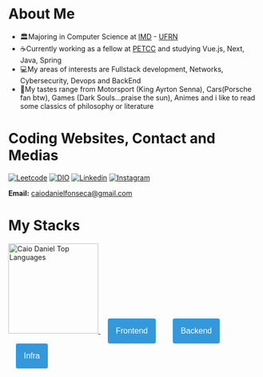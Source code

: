 # About Me 
- 🏛️Majoring in Computer Science at [IMD](https://www.metropoledigital.ufrn.br/portal/) - [UFRN](https://www.ufrn.br)
- ☕Currently working as a fellow at [PETCC](petcc.dimap.ufrn.br) and studying Vue.js, Next, Java, Spring 
- 💻My areas of interests are Fullstack development, Networks, Cybersecurity, Devops and BackEnd
- 🔆My tastes range from Motorsport (King Ayrton Senna), Cars(Porsche fan btw), Games (Dark Souls...praise the sun), Animes and i like to read some classics of philosophy or literature

# Coding Websites, Contact and Medias
[![Leetcode](https://img.shields.io/badge/-LeetCode-FFA116?style=for-the-badge&logo=LeetCode&logoColor=black)](https://leetcode.com/Kaka777/)
[![DIO](https://img.shields.io/website?label=DIOCOURSES&style=for-the-badge&url=https://DIO/)](https://web.dio.me/users/caiodanielfonseca?tab=skills)
[![Linkedin](https://img.shields.io/badge/LinkedIn-0077B5?style=for-the-badge&logo=linkedin&logoColor=white)](https://www.linkedin.com/in/caio-daniel-1b8951269/)
[![Instagram](https://img.shields.io/badge/Instagram-E4405F?style=for-the-badge&logo=instagram&logoColor=white)](https://www.instagram.com/caio_kaka_/?next=%2F)

**Email:** caiodanielfonseca@gmail.com

# My Stacks
<style>
    .dropdown {
        position: relative;
        display: inline-block;
        margin: 0 15px;
    }
    
    .dropbtn {
        background-color: #3498db;
        color: white;
        padding: 16px;
        font-size: 16px;
        border: none;
        cursor: pointer;
        border-radius: 4px;
    }
    
    .dropdown-content {
        display: none;
        position: absolute;
        background-color: #f9f9f9;
        min-width: 300px;
        box-shadow: 0px 8px 16px 0px rgba(0,0,0,0.2);
        z-index: 1;
        border-radius: 4px;
        overflow: hidden;
    }
    
    .dropdown:hover .dropdown-content {
        display: block;
    }
    
    .tech-container {
        padding: 12px 16px;
        display: flex;
        flex-direction: column;
        align-items: center;
    }
    
    .tech-row {
        display: flex;
        flex-wrap: wrap;
        justify-content: center;
        margin: 8px 0;
    }
    
    .tech-row img {
        margin: 4px;
    }
</style>
<a href="https://github-readme-stats.vercel.app/api/top-langs/?username=Caio2a7">
        <img height="180em" src="https://github-readme-stats.vercel.app/api/top-langs/?username=Caio2a7&layout=compact&theme=react&langs_count=8" alt="Caio Daniel Top Languages"/>
</a>

<div class="dropdown">
    <button class="dropbtn">Frontend</button>
    <div class="dropdown-content">
        <div class="tech-container">
            <div class="tech-row">
                <img alt="HTML" src="https://img.shields.io/badge/HTML5-E34F26?style=for-the-badge&logo=html5&logoColor=white">
                <img alt="CSS" src="https://img.shields.io/badge/CSS3-1572B6?style=for-the-badge&logo=css3&logoColor=white">
                <img alt="Javascript" src="https://img.shields.io/badge/JavaScript-F7DF1E?style=for-the-badge&logo=javascript&logoColor=black">
                <img alt="Vue" src="https://img.shields.io/badge/vuejs-%2335495e.svg?style=for-the-badge&logo=vuedotjs&logoColor=%234FC08D">
                <img alt="React" src="https://img.shields.io/badge/react-%2320232a.svg?style=for-the-badge&logo=react&logoColor=%2361DAFB">
                <img alt="Nuxt" src="https://img.shields.io/badge/Nuxt-002E3B?style=for-the-badge&logo=nuxtdotjs&logoColor=#00DC82">
                <img alt="Bootstrap" src="https://img.shields.io/badge/bootstrap-%238511FA.svg?style=for-the-badge&logo=bootstrap&logoColor=white">
                <img alt="Figma" src="https://img.shields.io/badge/Figma-F24E1E?style=for-the-badge&logo=figma&logoColor=white">
            </div>
        </div>
    </div>
</div>

<div class="dropdown">
    <button class="dropbtn">Backend</button>
    <div class="dropdown-content">
        <div class="tech-container">
            <div class="tech-row">
                <img alt="Python3" src="https://img.shields.io/badge/Python-14354C?style=for-the-badge&logo=python&logoColor=white">
                <img alt="C" src="https://img.shields.io/badge/C-00599C?style=for-the-badge&logo=c&logoColor=white">
                <img alt="C++" src="https://img.shields.io/badge/C%2B%2B-00599C?style=for-the-badge&logo=c%2B%2B&logoColor=white">
                <img alt="PostgreSQL" src="https://img.shields.io/badge/PostgreSQL-316192?style=for-the-badge&logo=postgresql&logoColor=white">
                <img alt="MySQL" src="https://img.shields.io/badge/MySQL-005C84?style=for-the-badge&logo=mysql&logoColor=white">
            </div>
        </div>
    </div>
</div>

<div class="dropdown">
    <button class="dropbtn">Infra</button>
    <div class="dropdown-content">
        <div class="tech-container">
            <div class="tech-row">
                <img alt="Linux" src="https://img.shields.io/badge/Linux-FCC624?style=for-the-badge&logo=linux&logoColor=black">
                <img alt="Shell Script" src="https://img.shields.io/badge/Shell_Script-121011?style=for-the-badge&logo=gnu-bash&logoColor=white">
                <img alt="Debian" src="https://img.shields.io/badge/Debian-A81D33?style=for-the-badge&logo=debian&logoColor=white">
                <img alt="AWS" src="https://img.shields.io/badge/Amazon_AWS-232F3E?style=for-the-badge&logo=amazon-aws&logoColor=white">
            </div>
        </div>
    </div>
</div>
